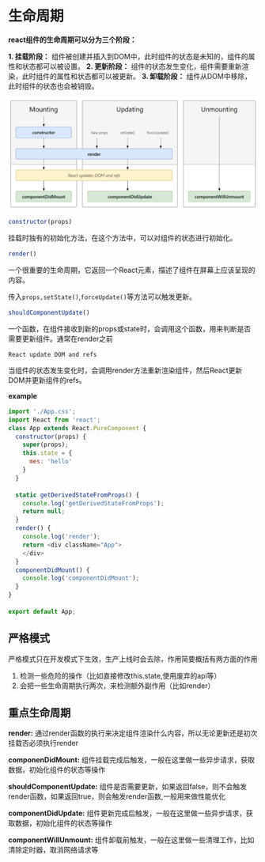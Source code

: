 # 生命周期

**react组件的生命周期可以分为三个阶段：**

**1. 挂载阶段：** 组件被创建并插入到DOM中，此时组件的状态是未知的，组件的属性和状态都可以被设置。
**2. 更新阶段：** 组件的状态发生变化，组件需要重新渲染，此时组件的属性和状态都可以被更新。
**3. 卸载阶段：** 组件从DOM中移除，此时组件的状态也会被销毁。

![rect-lifecycle](./images/react生命周期.png)

```js
constructor(props)
```
挂载时独有的初始化方法，在这个方法中，可以对组件的状态进行初始化。

```js
render()
```
一个很重要的生命周期，它返回一个React元素，描述了组件在屏幕上应该呈现的内容。

传入`props,setState()`,`forceUpdate()`等方法可以触发更新。

```js
shouldComponentUpdate()
```
一个函数，在组件接收到新的props或state时，会调用这个函数，用来判断是否需要更新组件。通常在render之前

```
React update DOM and refs
```
当组件的状态发生变化时，会调用render方法重新渲染组件，然后React更新DOM并更新组件的refs。

**example**
```js
import './App.css';
import React from 'react';
class App extends React.PureComponent {
  constructor(props) {
    super(props);
    this.state = {
      mes: 'hello'
    }
  }

  static getDerivedStateFromProps() {
    console.log('getDerivedStateFromProps');
    return null;
  }
  render() {
    console.log('render');
    return <div className="App">
    </div>
  }
  componentDidMount() {
    console.log('componentDidMount');
  }
}

export default App;
```

## 严格模式

<StrictMode>

严格模式只在开发模式下生效，生产上线时会去除，作用简要概括有两方面的作用

1. 检测一些危险的操作（比如直接修改this.state,使用废弃的api等）
2. 会把一些生命周期执行两次，来检测额外副作用（比如render）

## 重点生命周期

**render:** 通过render函数的执行来决定组件渲染什么内容，所以无论更新还是初次挂载否必须执行render

**componenDidMount:** 组件挂载完成后触发，一般在这里做一些异步请求，获取数据，初始化组件的状态等操作

**shouldComponentUpdate:** 组件是否需要更新，如果返回false，则不会触发render函数，如果返回true，则会触发render函数,一般用来做性能优化

**componentDidUpdate:** 组件更新完成后触发，一般在这里做一些异步请求，获取数据，初始化组件的状态等操作

**componentWillUnmount:** 组件卸载前触发，一般在这里做一些清理工作，比如清除定时器，取消网络请求等

